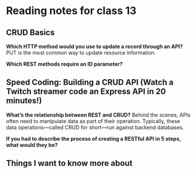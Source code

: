 # Reading notes for class 13

## CRUD Basics

**Which HTTP method would you use to update a record through an API?**
PUT is the most common way to update resource information.

**Which REST methods require an ID parameter?**

## Speed Coding: Building a CRUD API (Watch a Twitch streamer code an Express API in 20 minutes!)

**What’s the relationship between REST and CRUD?**
Behind the scenes, APIs often need to manipulate data as part of their operation. Typically, these data operations—called CRUD for short—run against backend databases.

**If you had to describe the process of creating a RESTful API in 5 steps, what would they be?**

## Things I want to know more about
